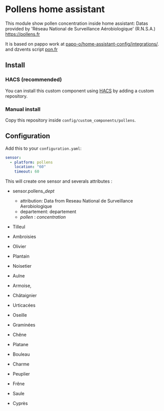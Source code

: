 # Pollens home assistant

This module show pollen concentration inside home assistant:
Datas provided by 'Réseau National de Surveillance Aérobiologique' (R.N.S.A.)
https://pollens.fr

It is based on pappo work at [papo-o/home-assistant-config/integrations/](https://github.com/papo-o/home-assistant-config/blob/master/integrations/pollens.yaml).
and dzvents script [pon.fr](https://pon.fr/dzvents-alerte-pollens/)


## Install

### HACS (recommended)

You can install this custom component using [HACS](https://hacs.xyz/) by adding a custom repository.

### Manual install

Copy this repository inside `config/custom_components/pollens`.

## Configuration

Add this to your `configuration.yaml`:

```yaml
sensor:
  - platform: pollens
    location: "60"
    timeout: 60
```

This will create one sensor and severals attributes :
* sensor.pollens_*dept*
  * attribution: Data from Reseau National de Surveillance Aerobiologique 
  * departement: departement
  * *pollen* : *concentration*

* Tilleul
* Ambroisies
* Olivier
* Plantain
* Noisetier
* Aulne
* Armoise, 
* Châtaignier
* Urticacées 
* Oseille
* Graminées 
* Chêne
* Platane
* Bouleau
* Charme
* Peuplier
* Frêne
* Saule
* Cyprès
